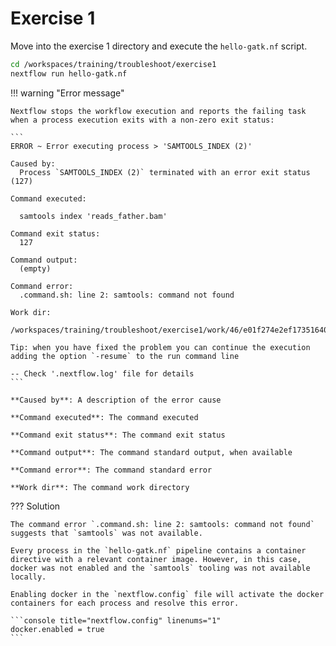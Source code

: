 # Exercise 1

Move into the exercise 1 directory and execute the `hello-gatk.nf` script.

```bash
cd /workspaces/training/troubleshoot/exercise1
nextflow run hello-gatk.nf
```

!!! warning "Error message"

    Nextflow stops the workflow execution and reports the failing task when a process execution exits with a non-zero exit status:

    ```
    ERROR ~ Error executing process > 'SAMTOOLS_INDEX (2)'

    Caused by:
      Process `SAMTOOLS_INDEX (2)` terminated with an error exit status (127)

    Command executed:

      samtools index 'reads_father.bam'

    Command exit status:
      127

    Command output:
      (empty)

    Command error:
      .command.sh: line 2: samtools: command not found

    Work dir:
      /workspaces/training/troubleshoot/exercise1/work/46/e01f274e2ef1735164061d62c51169

    Tip: when you have fixed the problem you can continue the execution adding the option `-resume` to the run command line

    -- Check '.nextflow.log' file for details
    ```

    **Caused by**: A description of the error cause

    **Command executed**: The command executed

    **Command exit status**: The command exit status

    **Command output**: The command standard output, when available

    **Command error**: The command standard error

    **Work dir**: The command work directory

??? Solution

    The command error `.command.sh: line 2: samtools: command not found` suggests that `samtools` was not available.

    Every process in the `hello-gatk.nf` pipeline contains a container directive with a relevant container image. However, in this case, docker was not enabled and the `samtools` tooling was not available locally.

    Enabling docker in the `nextflow.config` file will activate the docker containers for each process and resolve this error.

    ```console title="nextflow.config" linenums="1"
    docker.enabled = true
    ```
